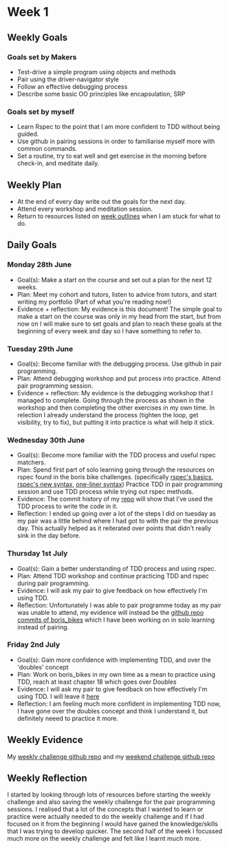 # Week 1 

## Weekly Goals
### Goals set by Makers
* Test-drive a simple program using objects and methods
* Pair using the driver-navigator style
* Follow an effective debugging process
* Describe some basic OO principles like encapsulation, SRP

### Goals set by myself
* Learn Rspec to the point that I am more confident to TDD without being guided.
* Use github in pairing sessions in order to familiarise myself more with common commands.
* Set a routine, try to eat well and get exercise in the morning before check-in, and meditate daily.

## Weekly Plan
* At the end of every day write out the goals for the next day.
* Attend every workshop and meditation session.
* Return to resources listed on [week outlines](https://github.com/makersacademy/course/blob/main/week_outlines.md) when I am stuck for what to do.

## Daily Goals
### Monday 28th June
* Goal(s):
Make a start on the course and set out a plan for the next 12 weeks.
* Plan:
Meet my cohort and tutors, listen to advice from tutors, and start writing my portfolio (Part of what you're reading now!)
* Evidence + reflection:
My evidence is this document! The simple goal to make a start on the course was only in my head from the start, but from now on I will make sure to set goals and plan to reach these goals at the beginning of every week and day so I have something to refer to.

### Tuesday 29th June
* Goal(s):
Become familiar with the debugging process. Use github in pair programming.
* Plan:
Attend debugging workshop and put process into practice. Attend pair programming session.
* Evidence + reflection:
My evidence is the debugging workshop that I managed to complete. Going through the process as shown in the workshop and then completing the other exercises in my own time. In relection I already understand the process (tighten the loop, get visibility, try to fix), but putting it into practice is what will help it stick. 

### Wednesday 30th June
* Goal(s):
Become more familiar with the TDD process and useful rspec matchers.
* Plan:
Spend first part of solo learning going through the resources on rspec found in the boris bike challenges. (specifically [rspec's basics](https://semaphoreci.com/community/tutorials/getting-started-with-rspec), [rspec's new syntax](https://rspec.info/blog/2012/06/rspecs-new-expectation-syntax/), [one-liner syntax](https://relishapp.com/rspec/rspec-core/v/3-2/docs/subject/one-liner-syntax)) Practice TDD in pair programming session and use TDD process while trying out rspec methods.
* Evidence:
The commit history of my [repo](https://github.com/JEC1100/boris_bikes_2) will show that I’ve used the TDD process to write the code in it.
* Reflection: I ended up going over a lot of the steps I did on tuesday as my pair was a little behind where I had got to with the pair the previous day. This actually helped as it reiterated over points that didn't really sink in the day before.

### Thursday 1st July
* Goal(s):
Gain a better understanding of TDD process and using rspec.
* Plan:
Attend TDD workshop and continue practicing TDD and rspec during pair programming. 
* Evidence:
I will ask my pair to give feedback on how effectively I'm using TDD.
* Reflection:
Unfortunately I was able to pair programme today as my pair was unable to attend, my evidence will instead be the [github repo commits of boris_bikes](https://github.com/YoFirmy/Boris_bikes) which I have been working on in solo learning instead of pairing.

### Friday 2nd July
* Goal(s):
Gain more confidence with implementing TDD, and over the 'doubles' concept
* Plan:
Work on boris_bikes in my own time as a mean to practice using TDD, reach at least chapter 18 which goes over Doubles
* Evidence:
I will ask my pair to give feedback on how effectively I'm using TDD. I will leave it [here](https://github.com/YoFirmy/makers_journey/blob/main/Week1Evidence.md)
* Reflection: I am feeling much more confident in implementing TDD now, I have gone over the doubles concept and think I understand it, but definitely neeed to practice it more.

## Weekly Evidence
My [weekly challenge github repo](https://github.com/YoFirmy/Boris_bikes)
and my [weekend challenge github repo](https://github.com/YoFirmy/airport_challenge)

## Weekly Reflection 
I started by looking through lots of resources before starting the weekly challenge and also saving the weekly challenge for the pair programming sessions. I realised that a lot of the concepts that I wanted to learn or practice were actually needed to do the weekly challenge and if I had focused on it from the beginning I would have gained the knowledge/skills that I was trying to develop quicker. The second half of the week I focussed much more on the weekly challenge and felt like I learnt much more.